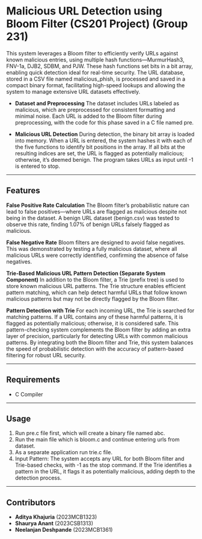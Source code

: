 # Malicious URL Detection using Bloom Filter (CS201 Project) (Group 231)

This system leverages a Bloom filter to efficiently verify URLs against known malicious entries, using multiple hash functions—MurmurHash3, FNV-1a, DJB2, SDBM, and PJW. These hash functions set bits in a bit array, enabling quick detection ideal for real-time security. The URL database, stored in a CSV file named malicious_phish, is processed and saved in a compact binary format, facilitating high-speed lookups and allowing the system to manage extensive URL datasets effectively.

- **Dataset and Preprocessing**
The dataset includes URLs labeled as malicious, which are preprocessed for consistent formatting and minimal noise. Each URL is added to the Bloom filter during preprocessing, with the code for this phase saved in a C file named pre.

 - **Malicious URL Detection**
During detection, the binary bit array is loaded into memory. When a URL is entered, the system hashes it with each of the five functions to identify bit positions in the array. If all bits at the resulting indices are set, the URL is flagged as potentially malicious; otherwise, it’s deemed benign. The program takes URLs as input until -1 is entered to stop.

---

## Features

**False Positive Rate Calculation**
The Bloom filter’s probabilistic nature can lead to false positives—where URLs are flagged as malicious despite not being in the dataset. A benign URL dataset (benign.csv) was tested to observe this rate, finding 1.07% of benign URLs falsely flagged as malicious.

**False Negative Rate**
Bloom filters are designed to avoid false negatives. This was demonstrated by testing a fully malicious dataset, where all malicious URLs were correctly identified, confirming the absence of false negatives.

**Trie-Based Malicious URL Pattern Detection (Separate System Component)**
In addition to the Bloom filter, a Trie (prefix tree) is used to store known malicious URL patterns. The Trie structure enables efficient pattern matching, which can help detect harmful URLs that follow known malicious patterns but may not be directly flagged by the Bloom filter.

**Pattern Detection with Trie**
For each incoming URL, the Trie is searched for matching patterns. If a URL contains any of these harmful patterns, it is flagged as potentially malicious; otherwise, it is considered safe. This pattern-checking system complements the Bloom filter by adding an extra layer of precision, particularly for detecting URLs with common malicious patterns.
By integrating both the Bloom filter and Trie, this system balances the speed of probabilistic detection with the accuracy of pattern-based filtering for robust URL security.

---

## Requirements

- C Compiler

---

## Usage
1. Run pre.c file first, which will create a binary file named abc.
2. Run the main file which is bloom.c and continue entering urls from dataset.
3. As a separate application run trie.c file.
4. Input Pattern: The system accepts any URL for both Bloom filter and Trie-based checks, with -1 as the stop command. If the Trie identifies a pattern in the URL, it flags it as potentially malicious, adding depth to the detection process.

---

## Contributors

- **Aditya Khajuria** (2023MCB1323)
- **Shaurya Anant** (2023CSB1313)
- **Neelanjan Deshpande** (2023MCB1361)
